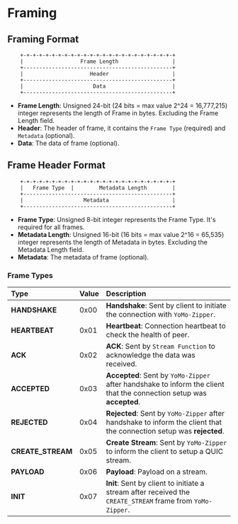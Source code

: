 # Framing

## Framing Format

```
    +-+-+-+-+-+-+-+-+-+-+-+-+-+-+-+-+-+-+-+-+-+-+-+-+
    |                  Frame Length                 |
    +-----------------------------------------------+
    |                     Header                    |
    +-----------------------------------------------+
    |                      Data                     |
    +-----------------------------------------------+
```

* __Frame Length__: Unsigned 24-bit (24 bits = max value 2^24 = 16,777,215) integer represents the length of Frame in bytes. Excluding the Frame Length field.
* __Header__: The header of frame, it contains the `Frame Type` (required) and `Metadata` (optional).
* __Data__: The data of frame (optional).

## Frame Header Format

```
    +-+-+-+-+-+-+-+-+-+-+-+-+-+-+-+-+-+-+-+-+-+-+-+-+
    |   Frame Type  |        Metadata Length        |
    +-----------------------------------------------+
    |                   Metadata                    |
    +-----------------------------------------------+
```

* __Frame Type__: Unsigned 8-bit integer represents the Frame Type. It's required for all frames.
* __Metadata Length__: Unsigned 16-bit (16 bits = max value 2^16 = 65,535) integer represents the length of Metadata in bytes. Excluding the Metadata Length field.
* __Metadata__: The metadata of frame (optional).

### Frame Types

|  Type                          | Value  | Description |
|:-------------------------------|:-------|:------------|
| __HANDSHAKE__                  | 0x00 | __Handshake__: Sent by client to initiate the connection with `YoMo-Zipper`.  |
| __HEARTBEAT__                  | 0x01 | __Heartbeat__: Connection heartbeat to check the health of peer. |
| __ACK__                        | 0x02 | __ACK__: Sent by `Stream Function` to acknowledge the data was received. |
| __ACCEPTED__                   | 0x03 | __Accepted__: Sent by `YoMo-Zipper` after handshake to inform the client that the connection setup was __accepted__. |
| __REJECTED__                   | 0x04 | __Rejected__: Sent by `YoMo-Zipper` after handshake to inform the client that the connection setup was __rejected__. |
| __CREATE_STREAM__              | 0x05 | __Create Stream__: Sent by `YoMo-Zipper` to inform the client to setup a QUIC stream. |
| __PAYLOAD__                    | 0x06 | __Payload__: Payload on a stream. |
| __INIT__                       | 0x07 | __Init__: Sent by client to initiate a stream after received the `CREATE_STREAM` frame from `YoMo-Zipper`. |
